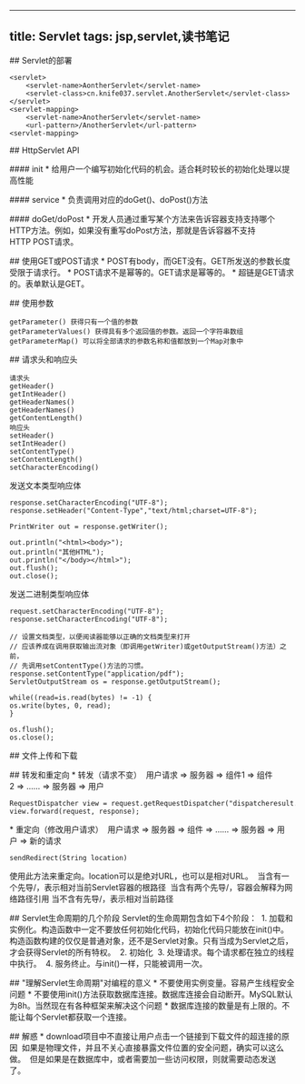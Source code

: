-----------------------
title: Servlet
tags: jsp,servlet,读书笔记
-----------------------

## Servlet的部署
```
<servlet>
    <servlet-name>AontherServlet</servlet-name>
    <servlet-class>cn.knife037.servlet.AnotherServlet</servlet-class>
</servlet>
<servlet-mapping>
    <servlet-name>AnotherServlet</servlet-name>
    <url-pattern>/AnotherServlet</url-pattern>
<servlet-mapping>
```

## HttpServlet API

#### init
* 给用户一个编写初始化代码的机会。适合耗时较长的初始化处理以提高性能

#### service
* 负责调用对应的doGet()、doPost()方法

#### doGet/doPost
* 开发人员通过重写某个方法来告诉容器支持支持哪个HTTP方法。例如，如果没有重写doPost方法，那就是告诉容器不支持HTTP POST请求。

## 使用GET或POST请求
* POST有body，而GET没有。GET所发送的参数长度受限于请求行。
* POST请求不是幂等的。GET请求是幂等的。
* 超链是GET请求的。表单默认是GET。

## 使用参数
```
getParameter() 获得只有一个值的参数
getParameterValues() 获得具有多个返回值的参数。返回一个字符串数组
getParameterMap() 可以将全部请求的参数名称和值都放到一个Map对象中
```

## 请求头和响应头
```
请求头
getHeader()
getIntHeader()
getHeaderNames()
getHeaderNames()
getContentLength()
响应头
setHeader()
setIntHeader()
setContentType()
setContentLength()
setCharacterEncoding()
```
发送文本类型响应体
```
response.setCharacterEncoding("UTF-8");
response.setHeader("Content-Type","text/html;charset=UTF-8");

PrintWriter out = response.getWriter();

out.println("<html><body>");
out.println("其他HTML");
out.println("</body></html>");
out.flush();
out.close();
```
发送二进制类型响应体
```
request.setCharacterEncoding("UTF-8");
response.setCharacterEncoding("UTF-8");

// 设置文档类型，以便阅读器能够以正确的文档类型来打开
// 应该养成在调用获取输出流对象（即调用getWriter)或getOutputStream()方法）之前，
// 先调用setContentType()方法的习惯。
response.setContentType("application/pdf");
ServletOutputStream os = response.getOutputStream();

while((read=is.read(bytes) != -1) {
os.write(bytes, 0, read);
}

os.flush();
os.close();
```
## 文件上传和下载

## 转发和重定向
* 转发（请求不变） 
用户请求 => 服务器 => 组件1 => 组件2 => …… => 服务器 => 用户
```
RequestDispatcher view = request.getRequestDispatcher("dispatcheresult.jsp");
view.forward(request, response);
```

* 重定向（修改用户请求） 
用户请求 => 服务器 => 组件 => …… => 服务器 => 用户 => 新的请求 
```
sendRedirect(String location)
```
使用此方法来重定向。location可以是绝对URL，也可以是相对URL。 
当含有一个先导/，表示相对当前Servlet容器的根路径 
当含有两个先导/，容器会解释为网络路径引用
当不含有先导/，表示相对当前路径

## Servlet生命周期的几个阶段
Servlet的生命周期包含如下4个阶段： 
1. 加载和实例化。构造函数中一定不要放任何初始化代码，初始化代码只能放在init()中。构造函数构建的仅仅是普通对象，还不是Servlet对象。只有当成为Servlet之后，才会获得Servlet的所有特权。 
2. 初始化 
3. 处理请求。每个请求都在独立的线程中执行。 
4. 服务终止。与init()一样，只能被调用一次。

## "理解Servlet生命周期"对编程的意义
* 不要使用实例变量。容易产生线程安全问题
* 不要使用init()方法获取数据库连接。数据库连接会自动断开。MySQL默认为8h。当然现在有各种框架来解决这个问题
* 数据库连接的数量是有上限的。不能让每个Servlet都获取一个连接。

## 解惑
* download项目中不直接让用户点击一个链接到下载文件的超连接的原因 
如果是物理文件，并且不关心直接暴露文件位置的安全问题，确实可以这么做。 
但是如果是在数据库中，或者需要加一些访问权限，则就需要动态发送了。   
